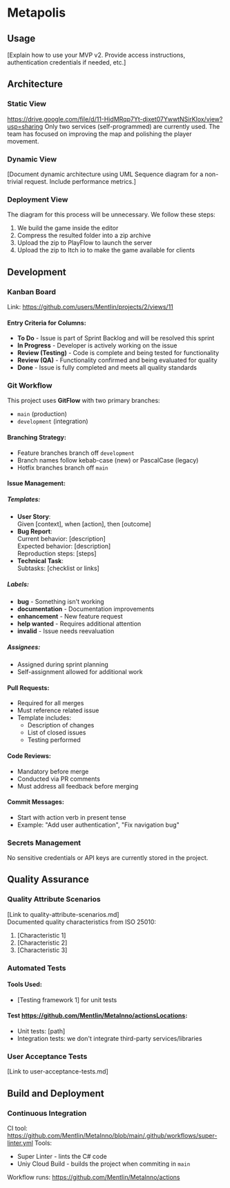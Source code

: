 # Metapolis

## Usage
[Explain how to use your MVP v2. Provide access instructions, authentication credentials if needed, etc.]

## Architecture
### Static View
https://drive.google.com/file/d/11-HidMRqp7Yt-djxet07YwwtNSirKlox/view?usp=sharing
Only two services (self-programmed) are currently used. The team has focused on improving the map and polishing the player movement.

### Dynamic View
[Document dynamic architecture using UML Sequence diagram for a non-trivial request. Include performance metrics.]

### Deployment View
The diagram for this process will be unnecessary.
We follow these steps:
1. We build the game inside the editor
2. Compress the resulted folder into a zip archive
3. Upload the zip to PlayFlow to launch the server
4. Upload the zip to Itch io to make the game available for clients

## Development
### Kanban Board
Link: https://github.com/users/MentIin/projects/2/views/11

#### Entry Criteria for Columns:
- **To Do** - Issue is part of Sprint Backlog and will be resolved this sprint
- **In Progress** - Developer is actively working on the issue
- **Review (Testing)** - Code is complete and being tested for functionality
- **Review (QA)** - Functionality confirmed and being evaluated for quality
- **Done** - Issue is fully completed and meets all quality standards

### Git Workflow
This project uses **GitFlow** with two primary branches:
- `main` (production)
- `development` (integration)

#### Branching Strategy:
- Feature branches branch off `development`
- Branch names follow kebab-case (new) or PascalCase (legacy)
- Hotfix branches branch off `main`

#### Issue Management:
##### Templates:
- **User Story**:  
  Given [context], when [action], then [outcome]
- **Bug Report**:  
  Current behavior: [description]  
  Expected behavior: [description]  
  Reproduction steps: [steps]
- **Technical Task**:  
  Subtasks: [checklist or links]

##### Labels:
- **bug** - Something isn't working
- **documentation** - Documentation improvements
- **enhancement** - New feature request
- **help wanted** - Requires additional attention
- **invalid** - Issue needs reevaluation

##### Assignees:
- Assigned during sprint planning
- Self-assignment allowed for additional work

#### Pull Requests:
- Required for all merges
- Must reference related issue
- Template includes:
  - Description of changes
  - List of closed issues
  - Testing performed

#### Code Reviews:
- Mandatory before merge
- Conducted via PR comments
- Must address all feedback before merging

#### Commit Messages:
- Start with action verb in present tense
- Example: "Add user authentication", "Fix navigation bug"

### Secrets Management
No sensitive credentials or API keys are currently stored in the project.

## Quality Assurance
### Quality Attribute Scenarios
[Link to quality-attribute-scenarios.md]  
Documented quality characteristics from ISO 25010:
1. [Characteristic 1]
2. [Characteristic 2]
3. [Characteristic 3]

### Automated Tests
#### Tools Used:
- [Testing framework 1] for unit tests

#### Test https://github.com/MentIin/MetaInno/actionsLocations:
- Unit tests: [path]
- Integration tests: we don't integrate third-party services/libraries

### User Acceptance Tests
[Link to user-acceptance-tests.md]

## Build and Deployment
### Continuous Integration
CI tool: https://github.com/MentIin/MetaInno/blob/main/.github/workflows/super-linter.yml
Tools:
- Super Linter - lints the C# code
- Uniy Cloud Build - builds the project when commiting in `main`

Workflow runs: https://github.com/MentIin/MetaInno/actions
